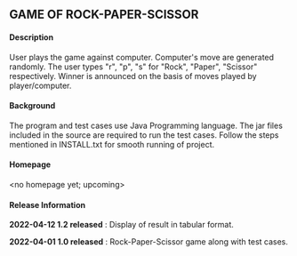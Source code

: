 ## GAME OF ROCK-PAPER-SCISSOR

#### Description

User plays the game against computer. Computer's move are generated randomly.
The user types "r", "p", "s" for "Rock", "Paper", "Scissor" respectively.
Winner is announced on the basis of moves played by player/computer.

#### Background

The program and test cases use Java Programming language. The jar files included in the source are required to run the test cases. Follow the steps mentioned in INSTALL.txt for smooth running of project.

#### Homepage

<no homepage yet; upcoming>

#### Release Information

**2022-04-12 1.2 released** : Display of result in tabular format.

**2022-04-01 1.0 released** : Rock-Paper-Scissor game along with test cases.

